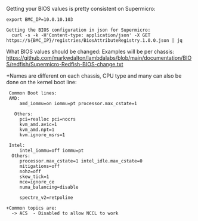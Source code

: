 

Getting your BIOS values is pretty consistent on Supermicro:
```
export BMC_IP=10.0.10.103

Getting the BIOS configuration in json for Supermicro:
  curl -s -k -H'Content-type: application/json' -X GET https://${BMC_IP}/registries/BiosAttributeRegistry.1.0.0.json | jq
```

What BIOS values should be changed:
Examples will be per chassis:
   https://github.com/markwdalton/lambdalabs/blob/main/documentation/BIOS/redfish/Supermicro-Redfish-BIOS-change.txt

+Names are different on each chassis, CPU type and many can also be done on the kernel boot line:
```
 Common Boot lines:
 AMD:
     amd_iommu=on iommu=pt processor.max_cstate=1

   Others:
     pci=realloc pci=nocrs
     kvm_amd.avic=1
     kvm_amd.npt=1
     kvm.ignore_msrs=1

 Intel:
     intel_iommu=off iommu=pt
  Others:
     processor.max_cstate=1 intel_idle.max_cstate=0
     mitigations=off
     nohz=off
     skew_tick=1
     mce=ignore_ce
     numa_balancing=disable

     spectre_v2=retpoline

+Common topics are:
  -> ACS  - Disabled to allow NCCL to work
```
